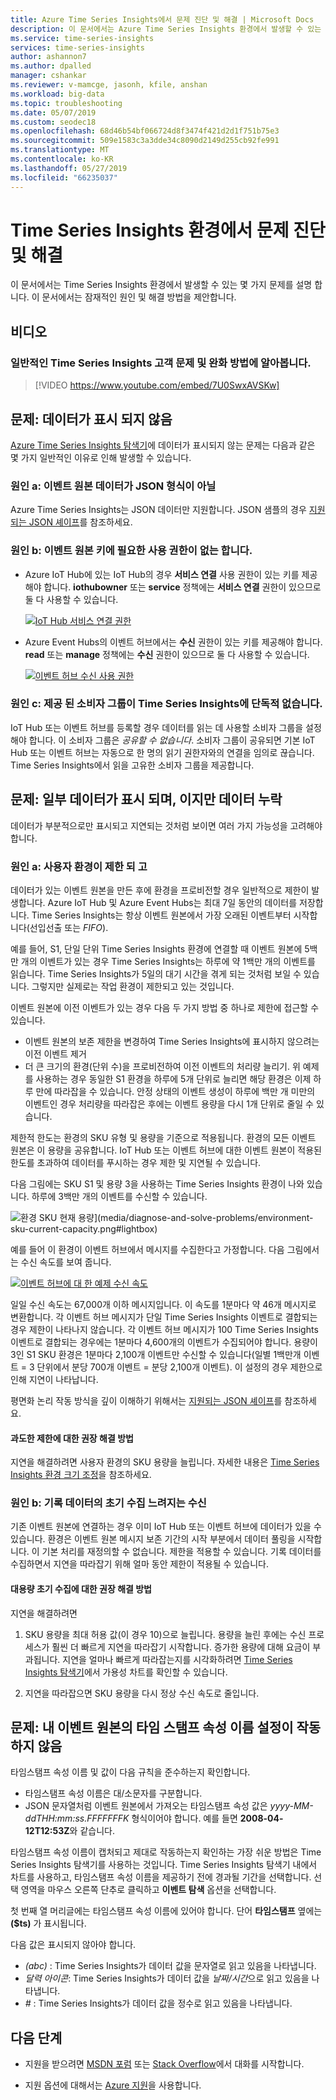 ```yaml
---
title: Azure Time Series Insights에서 문제 진단 및 해결 | Microsoft Docs
description: 이 문서에서는 Azure Time Series Insights 환경에서 발생할 수 있는 일반적인 문제를 진단하고 해결하는 방법을 설명합니다.
ms.service: time-series-insights
services: time-series-insights
author: ashannon7
ms.author: dpalled
manager: cshankar
ms.reviewer: v-mamcge, jasonh, kfile, anshan
ms.workload: big-data
ms.topic: troubleshooting
ms.date: 05/07/2019
ms.custom: seodec18
ms.openlocfilehash: 68d46b54bf066724d8f3474f421d2d1f751b75e3
ms.sourcegitcommit: 509e1583c3a3dde34c8090d2149d255cb92fe991
ms.translationtype: MT
ms.contentlocale: ko-KR
ms.lasthandoff: 05/27/2019
ms.locfileid: "66235037"
---
```

# <a name="diagnose-and-solve-issues-in-your-time-series-insights-environment"></a>Time Series Insights 환경에서 문제 진단 및 해결

이 문서에서는 Time Series Insights 환경에서 발생할 수 있는 몇 가지 문제를 설명 합니다. 이 문서에서는 잠재적인 원인 및 해결 방법을 제안합니다.

## <a name="video"></a>비디오

### <a name="learn-about-common-time-series-insights-customer-challenges-and-mitigationsbr"></a>일반적인 Time Series Insights 고객 문제 및 완화 방법에 알아봅니다.</br>

> [!VIDEO https://www.youtube.com/embed/7U0SwxAVSKw]

## <a name="problem-no-data-is-shown"></a>문제: 데이터가 표시 되지 않음

[Azure Time Series Insights 탐색기](https://insights.timeseries.azure.com)에 데이터가 표시되지 않는 문제는 다음과 같은 몇 가지 일반적인 이유로 인해 발생할 수 있습니다.

### <a name="cause-a-event-source-data-isnt-in-json-format"></a>원인 a: 이벤트 원본 데이터가 JSON 형식이 아닐

Azure Time Series Insights는 JSON 데이터만 지원합니다. JSON 샘플의 경우 [지원되는 JSON 셰이프](./how-to-shape-query-json.md)를 참조하세요.

### <a name="cause-b-the-event-source-key-is-missing-a-required-permission"></a>원인 b: 이벤트 원본 키에 필요한 사용 권한이 없는 합니다.

* Azure IoT Hub에 있는 IoT Hub의 경우 **서비스 연결** 사용 권한이 있는 키를 제공해야 합니다. **iothubowner** 또는 **service** 정책에는 **서비스 연결** 권한이 있으므로 둘 다 사용할 수 있습니다.

   [![IoT Hub 서비스 연결 권한](media/diagnose-and-solve-problems/iothub-serviceconnect-permissions.png)](media/diagnose-and-solve-problems/iothub-serviceconnect-permissions.png#lightbox)

* Azure Event Hubs의 이벤트 허브에서는 **수신** 권한이 있는 키를 제공해야 합니다. **read** 또는 **manage** 정책에는 **수신** 권한이 있으므로 둘 다 사용할 수 있습니다.

   [![이벤트 허브 수신 사용 권한](media/diagnose-and-solve-problems/eventhub-listen-permissions.png)](media/diagnose-and-solve-problems/eventhub-listen-permissions.png#lightbox)

### <a name="cause-c-the-consumer-group-provided-isnt-exclusive-to-time-series-insights"></a>원인 c: 제공 된 소비자 그룹이 Time Series Insights에 단독적 없습니다.

IoT Hub 또는 이벤트 허브를 등록할 경우 데이터를 읽는 데 사용할 소비자 그룹을 설정해야 합니다. 이 소비자 그룹은 *공유할 수 없습니다*. 소비자 그룹이 공유되면 기본 IoT Hub 또는 이벤트 허브는 자동으로 한 명의 읽기 권한자와의 연결을 임의로 끊습니다. Time Series Insights에서 읽을 고유한 소비자 그룹을 제공합니다.

## <a name="problem-some-data-is-shown-but-data-is-missing"></a>문제: 일부 데이터가 표시 되며, 이지만 데이터 누락

데이터가 부분적으로만 표시되고 지연되는 것처럼 보이면 여러 가지 가능성을 고려해야 합니다.

### <a name="cause-a-your-environment-is-being-throttled"></a>원인 a: 사용자 환경이 제한 되 고

데이터가 있는 이벤트 원본을 만든 후에 환경을 프로비전할 경우 일반적으로 제한이 발생합니다. Azure IoT Hub 및 Azure Event Hubs는 최대 7일 동안의 데이터를 저장합니다. Time Series Insights는 항상 이벤트 원본에서 가장 오래된 이벤트부터 시작합니다(선입선출 또는 *FIFO*).

예를 들어, S1, 단일 단위 Time Series Insights 환경에 연결할 때 이벤트 원본에 5백만 개의 이벤트가 있는 경우 Time Series Insights는 하루에 약 1백만 개의 이벤트를 읽습니다. Time Series Insights가 5일의 대기 시간을 겪게 되는 것처럼 보일 수 있습니다. 그렇지만 실제로는 작업 환경이 제한되고 있는 것입니다.

이벤트 원본에 이전 이벤트가 있는 경우 다음 두 가지 방법 중 하나로 제한에 접근할 수 있습니다.

- 이벤트 원본의 보존 제한을 변경하여 Time Series Insights에 표시하지 않으려는 이전 이벤트 제거
- 더 큰 크기의 환경(단위 수)을 프로비전하여 이전 이벤트의 처리량 늘리기. 위 예제를 사용하는 경우 동일한 S1 환경을 하루에 5개 단위로 늘리면 해당 환경은 이제 하루 만에 따라잡을 수 있습니다. 안정 상태의 이벤트 생성이 하루에 백만 개 미만의 이벤트인 경우 처리량을 따라잡은 후에는 이벤트 용량을 다시 1개 단위로 줄일 수 있습니다.

제한적 한도는 환경의 SKU 유형 및 용량을 기준으로 적용됩니다. 환경의 모든 이벤트 원본은 이 용량을 공유합니다. IoT Hub 또는 이벤트 허브에 대한 이벤트 원본이 적용된 한도를 초과하여 데이터를 푸시하는 경우 제한 및 지연될 수 있습니다.

다음 그림에는 SKU S1 및 용량 3을 사용하는 Time Series Insights 환경이 나와 있습니다. 하루에 3백만 개의 이벤트를 수신할 수 있습니다.

![환경 SKU 현재 용량](media/diagnose-and-solve-problems/environment-sku-current-capacity.png)](media/diagnose-and-solve-problems/environment-sku-current-capacity.png#lightbox)

예를 들어 이 환경이 이벤트 허브에서 메시지를 수집한다고 가정합니다. 다음 그림에서는 수신 속도를 보여 줍니다.

[![이벤트 허브에 대 한 예제 수신 속도](media/diagnose-and-solve-problems/eventhub-ingress-rate.png)](media/diagnose-and-solve-problems/eventhub-ingress-rate.png#lightbox)

일일 수신 속도는 67,000개 이하 메시지입니다. 이 속도를 1분마다 약 46개 메시지로 변환합니다. 각 이벤트 허브 메시지가 단일 Time Series Insights 이벤트로 결합되는 경우 제한이 나타나지 않습니다. 각 이벤트 허브 메시지가 100 Time Series Insights 이벤트로 결합되는 경우에는 1분마다 4,600개의 이벤트가 수집되어야 합니다. 용량이 3인 S1 SKU 환경은 1분마다 2,100개 이벤트만 수신할 수 있습니다(일별 1백만개 이벤트 = 3 단위에서 분당 700개 이벤트 = 분당 2,100개 이벤트). 이 설정의 경우 제한으로 인해 지연이 나타납니다.

평면화 논리 작동 방식을 깊이 이해하기 위해서는 [지원되는 JSON 셰이프](./how-to-shape-query-json.md)를 참조하세요.

#### <a name="recommended-resolutions-for-excessive-throttling"></a>과도한 제한에 대한 권장 해결 방법

지연을 해결하려면 사용자 환경의 SKU 용량을 늘립니다. 자세한 내용은 [Time Series Insights 환경 크기 조정](time-series-insights-how-to-scale-your-environment.md)을 참조하세요.

### <a name="cause-b-initial-ingestion-of-historical-data-slows-ingress"></a>원인 b: 기록 데이터의 초기 수집 느려지는 수신

기존 이벤트 원본에 연결하는 경우 이미 IoT Hub 또는 이벤트 허브에 데이터가 있을 수 있습니다. 환경은 이벤트 원본 메시지 보존 기간의 시작 부분에서 데이터 풀링을 시작합니다. 이 기본 처리를 재정의할 수 없습니다. 제한을 적용할 수 있습니다. 기록 데이터를 수집하면서 지연을 따라잡기 위해 얼마 동안 제한이 적용될 수 있습니다.

#### <a name="recommended-resolutions-for-large-initial-ingestion"></a>대용량 초기 수집에 대한 권장 해결 방법

지연을 해결하려면

1. SKU 용량을 최대 허용 값(이 경우 10)으로 늘립니다. 용량을 늘린 후에는 수신 프로세스가 훨씬 더 빠르게 지연을 따라잡기 시작합니다. 증가한 용량에 대해 요금이 부과됩니다. 지연을 얼마나 빠르게 따라잡는지를 시각화하려면 [Time Series Insights 탐색기](https://insights.timeseries.azure.com)에서 가용성 차트를 확인할 수 있습니다.

2. 지연을 따라잡으면 SKU 용량을 다시 정상 수신 속도로 줄입니다.

## <a name="problem-my-event-sources-timestamp-property-name-setting-doesnt-work"></a>문제: 내 이벤트 원본의 타임 스탬프 속성 이름 설정이 작동 하지 않음

타임스탬프 속성 이름 및 값이 다음 규칙을 준수하는지 확인합니다.

* 타임스탬프 속성 이름은 대/소문자를 구분합니다.
* JSON 문자열처럼 이벤트 원본에서 가져오는 타임스탬프 속성 값은 _yyyy-MM-ddTHH:mm:ss.FFFFFFFK_ 형식이어야 합니다. 예를 들면 **2008-04-12T12:53Z**와 같습니다.

타임스탬프 속성 이름이 캡처되고 제대로 작동하는지 확인하는 가장 쉬운 방법은 Time Series Insights 탐색기를 사용하는 것입니다. Time Series Insights 탐색기 내에서 차트를 사용하고, 타임스탬프 속성 이름을 제공하기 전에 경과될 기간을 선택합니다. 선택 영역을 마우스 오른쪽 단추로 클릭하고 **이벤트 탐색** 옵션을 선택합니다.

첫 번째 열 머리글에는 타임스탬프 속성 이름에 있어야 합니다. 단어 **타임스탬프** 옆에는 **($ts)** 가 표시됩니다.

다음 값은 표시되지 않아야 합니다.

- *(abc)* : Time Series Insights가 데이터 값을 문자열로 읽고 있음을 나타냅니다.
- *달력 아이콘*: Time Series Insights가 데이터 값을 *날짜/시간*으로 읽고 있음을 나타냅니다.
- *#* : Time Series Insights가 데이터 값을 정수로 읽고 있음을 나타냅니다.

## <a name="next-steps"></a>다음 단계

- 지원을 받으려면 [MSDN 포럼](https://social.msdn.microsoft.com/Forums/home?forum=AzureTimeSeriesInsights) 또는 [Stack Overflow](https://stackoverflow.com/questions/tagged/azure-timeseries-insights)에서 대화를 시작합니다.

- 지원 옵션에 대해서는 [Azure 지원](https://azure.microsoft.com/support/options/)을 사용합니다.
